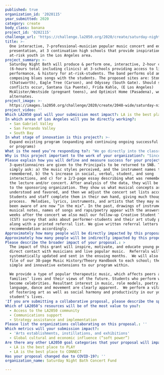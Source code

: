 ```yaml
---
published: true
organization_id: '2020115'
year_submitted: 2020
category: create
body_class: banana
project_id: '0202115'
challenge_url: 'https://challenge.la2050.org/2020/create/saturday-night-bath-concert-fund/'
title: >-
  One interactive, 7-professional-musician popular music concert and educational
  presentation, at 3 continuation high schools that provide inspiration for
  at-risk youth in the Los Angeles area.
project_summary: >-
  Saturday Night Bath will produce & perform one, interactive, 2-hour concert
  (6-hours total including clinics) at 3-schools providing access to live music
  performance, & history for at-risk-students. The band performs old and
  composing blues songs with the students. The proposed sites are: Stoney Point
  (Chatsworth), Eagle Tree (Carson), and Odyssey (South Gate). Should scheduling
  conflicts occur, Santana (La Puente), Frida Kahlo, (E Los Angeles)
  McAlister/Westside (pregnant teens), and Optimist Home (Pasadena), would be
  alternates. 
project_image: >-
  https://images.la2050.org/challenge/2020/create/2048-wide/saturday-night-bath-concert-fund.jpg
project_video: ''
Which LA2050 goal will your submission most impact?: LA is the best place to CREATE
In which areas of Los Angeles will you be directly working?:
  - San Gabriel Valley
  - San Fernando Valley
  - South Bay
In what stage of innovation is this project?: >-
  Expand existing program (expanding and continuing ongoing successful projects
  or programs)
What is the need you’re responding to?: "We go directly into the classroom or small courtyards. Selections include original as well as traditional Blues compositions of the 1900's. Material describes current life in LA. Three educational prompts are mailed.  Students are coached and encouraged to join the ensemble with instrumental accompaniment on rock & roll or “free-style” or “flow” Rap. Signs are held up so that the names can be remembered; those who remember 10-things that we talk about win a harmonica;\nWe will reach approximately 300 “last-chance” students. They are in dire need of our care and inspiration. The program directly affects the lives of the students and their families, by bringing art, communication, and camaraderie in school to those who are at risk of falling prey to negative situations.\n          \tClassroom as well as neighborhood art alliances and friendships arise. These include singing, poetry, instrumental and poetry appreciation, and amateur performing groups"
Why is this project important to the work of your organization?: "Since 1986 we have performed 550-concerts in schools and detention facilities connecting with over 41,000 at-risk youth, essentially one-at-a-time. Opportunities to perform and compose simple songs are strongly encouraged. During each concert, music is paused in order to describe the origins of the musical instruments, the elemental mechanics, the inventors, and some famous contemporary players.    \n     \tThe LA County Arts Commission became our first sponsor in 1986. The Musicians Union Local #47 (LA) and the Recording Industries Music Performance Fund (NY) continue to give us annual co-sponsor allocations that cover 35% of our musician’s concert wages.  We received 3-year Cal Arts Council (CAC) Multi-Cultural Entry Level grants in 1995, ’98 and 2001, and an Impact grant in 2004; their Exemplary Arts Education Partnership Grant greatly expanded our separate acoustic lecture visits. The City of LA Department of Cultural Affairs has funded our program since 1991. \n"
Please explain how you will define and measure success for your project.: >-
  3-questionnaires are given to the Principals to be returned to SNB. They
  simply ask: a) the music styles perceived, and the instrument names that are
  remembered, b) the % increase in social, verbal, student, and song
  interactions, and c) for a 2/3-page essay describing what was remembered from
  the lecture and/or concert. After analysis of the data, they will be forwarded
  to the sponsoring organization. They show us what musical concepts are
  understood and favored, and then we adjust the concert set lists accordingly.
  Students and staff complete them in their own hand, giving much thought to the
  process.  Melodies, lyrics, instruments, and artists that they may not have
  been aware of are now “in the mix”. In the past, drawings of instruments &
  musical notes, names of songs and raps/poetry appear with the answers. Three
  weeks after the concert we also mail our follow-up Creative Student Tracking
  (CST) survey that asks about performer-students and their art study plans,
  along with a printed referral list. We give written referral letters of
  recommendation accordingly. 
Approximately how many people will be directly impacted by this proposal?: '325'
Approximately how many people will be indirectly impacted by this proposal?: '900'
Please describe the broader impact of your proposal.: >
  The impact of this grant will inspire, motivate, and educate young people by
  direct contact with musicians and live popular music.  Referrals will be
  systematically updated and sent in the ensuing months.  We will also give a
  file of our 38-page Music History/Theory Handbook to each school; there are
  simple and innovative extensions to our program within.  

  We provide a type of popular therapeutic music, which affects peers and
  families’ lives and their views of the future. Students who perform with SNB
  become celebrities. Resultant interest in music, role models, poetry,
  language, dance and movement are clearly apparent.  We perform a vital program
  of fostering art as well as social harmony and productivity in our young
  student’s lives.
'If you are submitting a collaborative proposal, please describe the specific role of partner organizations in the project.': ''
Which of LA2050’s resources will be of the most value to you?:
  - Access to the LA2050 community
  - Communications support
  - Strategy assistance and implementation
Please list the organizations collaborating on this proposal.: ''
Which metrics will your submission impact?:
  - 'Arts establishments, instillations, and exhibitions'
  - Global cultural and economic influence (“soft power”)
Are there any other LA2050 goal categories that your proposal will impact?:
  - LA is the best place to PLAY
  - LA is the best place to CONNECT
Has your proposal changed due to COVID-19?: ''
organization_name: Saturday Night Bath Concert Fund

---
```

